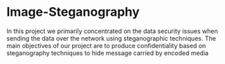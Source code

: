# Image-Steganography
In this project we primarily concentrated on the data security issues when sending the data over the network using steganographic techniques. The main objectives of our project are to produce confidentiality based on steganography techniques to hide message carried by encoded media 
